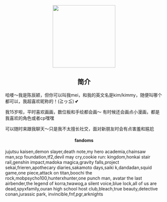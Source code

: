 
<div align="center">
   <img height="200" src="![Uploading IMG_8764.jpeg…]()" />
</div>
<h2 align="center"> 简介 </h2>
哈喽～我是陈辰颖，但你可以叫我mei，和我的英文名是kim/kimmy，随便叫哪个都可以，我超喜欢昵称的！(≧ヮ≦) 💕

我15岁啦，平时喜欢画画，数位板和手绘都会画～ 有时候还会画点小漫画，都是我喜欢的角色或者cp嘿嘿

可以随时来跟我聊天～只是我不太擅长社交，面对新朋友时会有点害羞和尴尬

<h4 align="center"> fandoms </h4>
jujutsu kaisen,demon slayer,death note,my hero academia,chainsaw man,scp foundation,tf2,devil may cry,cookie run: kingdom,honkai stair rail,genshin impact,madoka magica,gravity falls,project sekai,frieren,apothecary diaries,sakamoto days,saiki k,dandadan,squid game,one piece,attack on titan,boochi the rock,mobpsycho100,hunterxhunter,one punch man, avatar the last airbender,the legend of korra,twawog,a silent voice,blue lock,all of us are dead,spyxfamily,ouran high school host club,bleach,true beauty,detective conan,jurassic park, invincible,fnf,pgr,arknights
